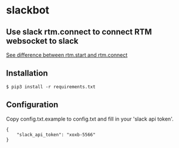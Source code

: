 # slackbot
Use slack rtm.connect to connect RTM websocket to slack
---
[See difference between rtm.start and rtm.connect](https://slackapi.github.io/python-slackclient/real_time_messaging.html#rtm-start-vs-rtm-connect)
## Installation
```shell
$ pip3 install -r requirements.txt
```

## Configuration
Copy config.txt.example to config.txt and fill in your 'slack api token'.
```
{
    "slack_api_token": "xoxb-5566"
}
```
